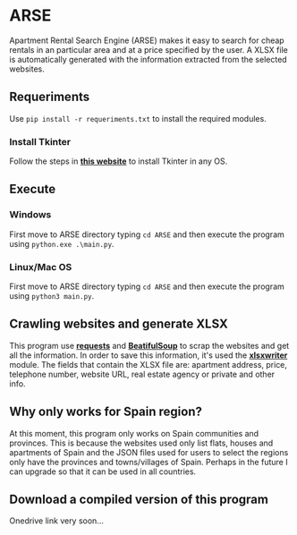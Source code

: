 # ARSE
Apartment Rental Search Engine (ARSE) makes it easy to search for cheap rentals in an particular area and at a price specified by the user. A XLSX file is automatically generated with the information extracted from the selected websites.

## Requeriments
Use `pip install -r requeriments.txt` to install the required modules.

### Install Tkinter
Follow the steps in **[this website](https://tkdocs.com/tutorial/install.html)** to install Tkinter in any OS.

## Execute
### Windows
First move to ARSE directory typing `cd ARSE` and then execute the program using `python.exe .\main.py`.

### Linux/Mac OS
First move to ARSE directory typing `cd ARSE` and then execute the program using `python3 main.py`.

## Crawling websites and generate XLSX
This program use **[requests](https://docs.python-requests.org/en/master/)** and **[BeatifulSoup](https://www.crummy.com/software/BeautifulSoup/bs4/doc/)** to scrap the websites and get all the information. In order to save this information, it's used the **[xlsxwriter](https://xlsxwriter.readthedocs.io/)** module. The fields that contain the XLSX file are: apartment address, price, telephone number, website URL, real estate agency or private and other info.

## Why only works for Spain region?
At this moment, this program only works on Spain communities and provinces. This is because the websites used only list flats, houses and apartments of Spain and the JSON files used for users to select the regions only have the provinces and towns/villages of Spain. Perhaps in the future I can upgrade so that it can be used in all countries.

## Download a compiled version of this program
Onedrive link very soon...